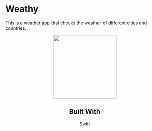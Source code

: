 # Weathy
This is a weather app that checks the weather of different cities and countries.





<div align="center">
<img src="https://user-images.githubusercontent.com/91857167/154799617-24a9c27e-b815-4017-8dce-37900a65c0b2.png" width="200">




## Built With 
Swift
